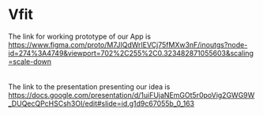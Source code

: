 # Vfit

The link for working prototype of our App is
<br>
https://www.figma.com/proto/M7JIQdWrlEVCj75fMXw3nF/inoutgs?node-id=274%3A4749&viewport=702%2C255%2C0.323482871055603&scaling=scale-down
<br>
<br>
<br>
The link to the presentation presenting our idea is
<br>
https://docs.google.com/presentation/d/1uiFUjaNEmGOt5r0poVig2GWG9W_DUQecQPcHSCsh3OI/edit#slide=id.g1d9c67055b_0_163

